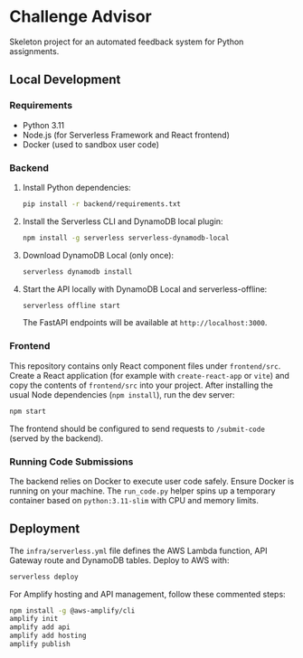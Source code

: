 # Challenge Advisor

Skeleton project for an automated feedback system for Python assignments.

## Local Development

### Requirements
- Python 3.11
- Node.js (for Serverless Framework and React frontend)
- Docker (used to sandbox user code)

### Backend
1. Install Python dependencies:
   ```bash
   pip install -r backend/requirements.txt
   ```
2. Install the Serverless CLI and DynamoDB local plugin:
   ```bash
   npm install -g serverless serverless-dynamodb-local
   ```
3. Download DynamoDB Local (only once):
   ```bash
   serverless dynamodb install
   ```
4. Start the API locally with DynamoDB Local and serverless-offline:
   ```bash
   serverless offline start
   ```
   The FastAPI endpoints will be available at `http://localhost:3000`.

### Frontend
This repository contains only React component files under `frontend/src`. Create a React application (for example with `create-react-app` or `vite`) and copy the contents of `frontend/src` into your project. After installing the usual Node dependencies (`npm install`), run the dev server:
```bash
npm start
```
The frontend should be configured to send requests to `/submit-code` (served by the backend).

### Running Code Submissions
The backend relies on Docker to execute user code safely. Ensure Docker is running on your machine. The `run_code.py` helper spins up a temporary container based on `python:3.11-slim` with CPU and memory limits.

## Deployment
The `infra/serverless.yml` file defines the AWS Lambda function, API Gateway route and DynamoDB tables. Deploy to AWS with:
```bash
serverless deploy
```

For Amplify hosting and API management, follow these commented steps:
```bash
npm install -g @aws-amplify/cli
amplify init
amplify add api
amplify add hosting
amplify publish
```
